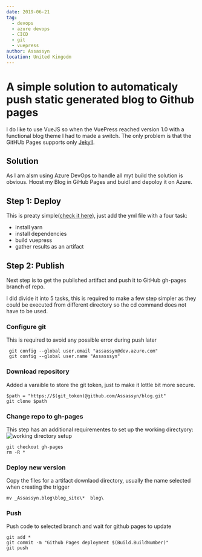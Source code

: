 ```yaml
---
date: 2019-06-21
tag: 
  - devops
  - azure devops
  - CICD
  - git
  - vuepress
author: Assassyn
location: United Kingodm  
---
```


# A simple solution to automaticaly push static generated blog to Github pages

I do like to use VueJS so when the VuePress reached version 1.0 with a functional blog theme I had to made a switch. The only problem is that the GitHUb Pages supports only [Jekyll](https://jekyllrb.com/). 

## Solution 

As I am alsm using Azure DevOps to handle all myt  build the solution is obvious. Hoost my Blog in GiHub Pages and buidl and depoloy it on Azure.

## Step 1: Deploy

This is preaty simple([check it here](https://github.com/Assassyn/blog/blob/master/azure-pipelines.yml)), just add the yml file with a four task: 
  * install yarn
  * install dependencies
  * build vuepress
  * gather results as an artifact

## Step 2: Publish

Next step is to get the published artifact and push it to GitHub gh-pages branch of repo.

I did divide it into 5 tasks, this is required to make a few step simpler as they could be executed from different directory so the cd command does not have to be used.

### Configure git
This is required to avoid any possible error during push later

```
 git config --global user.email "assassyn@dev.azure.com"
 git config --global user.name "Assasssyn"
```

### Download repository
Added a varaible to store the git token, just to make it lottle bit more secure.

```
$path = "https://$(git_token)@github.com/Assassyn/blog.git"
git clone $path
```

### Change repo to gh-pages
This step has an additional requirementes to set up the working directyory: 
![working directory setup](/iamges/2019-06-21/step3.png)

```
git checkout gh-pages
rm -R *
```

### Deploy new version
Copy the files for a artifact downlaod directory, usually the name selected when creating the  trigger

```
mv _Assassyn.blog\blog_site\*  blog\
```

### Push
Push code to selected branch and wait for github pages to update

```
git add * 
git commit -m "Github Pages deployment $(Build.BuildNumber)"
git push
```